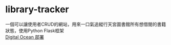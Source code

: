 # library-tracker
一個可以讓使用者CRUD的網站，用來一口氣追縱行天宮圖書館所有想借閱的書籍狀態，使用Python Flask框架  
[Digital Ocean 部署](https://kyomind.tw/)
